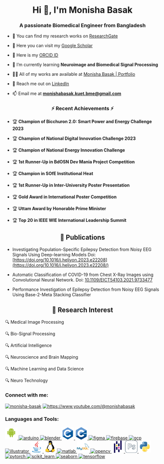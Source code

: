 <h1 align="center">Hi 👋, I'm Monisha Basak</h1>
<h3 align="center">A passionate Biomedical Engineer from Bangladesh</h3>

- 🤝 You can find my research works on [ResearchGate](https://www.researchgate.net/profile/Monisha-Basak)

- 🤝 Here you can visit my [Google Scholar](https://scholar.google.com/citations?view_op=list_works&hl=en&user=he88l1YAAAAJ)

- 🤝 Here is my [ORCID ID](https://orcid.org/my-orcid?orcid=0000-0002-8132-3965)

- 🧠 I’m currently learning **Neuroimage and Biomedical Signal Processing**

- 👨‍🔬 All of my works are available at [Monisha Basak | Portfolio](https://sites.google.com/view/monisha-basak/home/)

- 💬 Reach me out on [LinkedIn](https://www.linkedin.com/in/monisha-basak/)
  
- 📫 Email me at **monishabasak.kuet.bme@gmail.com**

  
<h3 align="center"> ⚡ Recent Achievements ⚡ </h3>

- 🏆 **Champion of Bicchuron 2.0: Smart Power and Energy Challenge 2023**
  
- 🏆 **Champion of National Digital Innovation Challenge 2023**

- 🏆 **Champion of National Energy Innovation Challenge**

- 🏆 **1st Runner-Up in BdOSN Dev Mania Project Competition**

- 🏆 **Champion in SOfE Institutional Heat**

- 🏆 **1st Runner-Up in Inter-University Poster Presentation**

- 🏆 **Gold Award in International Poster Competition**

- 🏆 **Uttam Award by Honorable Prime Minister**

- 🏆 **Top 20 in IEEE WIE International Leadership Summit**


<h2 align="center"> 📃 Publications </h2>

- Investigating Population-Specific Epilepsy Detection from Noisy EEG Signals Using Deep-learning Models 
  Doi: [https://doi.org/10.1016/j.heliyon.2023.e22208](https://doi.org/10.1016/j.heliyon.2023.e22208/)

- Automatic Classification of COVID-19 from Chest X-Ray Images using Convolutional Neural Network.
  Doi: [10.1109/EICT54103.2021.9733477](https://ieeexplore.ieee.org/document/9733477/)

- Performance Investigation of Epilepsy Detection from Noisy EEG Signals Using Base-2-Meta Stacking Classifier

<h2 align="center"> 🔬 Research Interest </h2>

🔍 Medical Image Processing

🔍 Bio-Signal Processing

🔍 Artificial Intelligence

🔍 Neuroscience and Brain Mapping

🔍 Machine Learning and Data Science

🔍 Neuro Technology



<h3 align="left">Connect with me:</h3>
<p align="left">
<a href="https://linkedin.com/in/monisha-basak" target="blank"><img align="center" src="https://raw.githubusercontent.com/rahuldkjain/github-profile-readme-generator/master/src/images/icons/Social/linked-in-alt.svg" alt="monisha-basak" height="30" width="40" /></a>
<a href="https://www.youtube.com/c/https://www.youtube.com/@monishabasak" target="blank"><img align="center" src="https://raw.githubusercontent.com/rahuldkjain/github-profile-readme-generator/master/src/images/icons/Social/youtube.svg" alt="https://www.youtube.com/@monishabasak" height="30" width="40" /></a>
</p>

<h3 align="left">Languages and Tools:</h3>
<p align="left"> <a href="https://developer.android.com" target="_blank" rel="noreferrer"> <img src="https://raw.githubusercontent.com/devicons/devicon/master/icons/android/android-original-wordmark.svg" alt="android" width="40" height="40"/> </a> <a href="https://www.arduino.cc/" target="_blank" rel="noreferrer"> <img src="https://cdn.worldvectorlogo.com/logos/arduino-1.svg" alt="arduino" width="40" height="40"/> </a> <a href="https://www.blender.org/" target="_blank" rel="noreferrer"> <img src="https://download.blender.org/branding/community/blender_community_badge_white.svg" alt="blender" width="40" height="40"/> </a> <a href="https://www.cprogramming.com/" target="_blank" rel="noreferrer"> <img src="https://raw.githubusercontent.com/devicons/devicon/master/icons/c/c-original.svg" alt="c" width="40" height="40"/> </a> <a href="https://www.w3schools.com/cpp/" target="_blank" rel="noreferrer"> <img src="https://raw.githubusercontent.com/devicons/devicon/master/icons/cplusplus/cplusplus-original.svg" alt="cplusplus" width="40" height="40"/> </a> <a href="https://www.figma.com/" target="_blank" rel="noreferrer"> <img src="https://www.vectorlogo.zone/logos/figma/figma-icon.svg" alt="figma" width="40" height="40"/> </a> <a href="https://firebase.google.com/" target="_blank" rel="noreferrer"> <img src="https://www.vectorlogo.zone/logos/firebase/firebase-icon.svg" alt="firebase" width="40" height="40"/> </a> <a href="https://cloud.google.com" target="_blank" rel="noreferrer"> <img src="https://www.vectorlogo.zone/logos/google_cloud/google_cloud-icon.svg" alt="gcp" width="40" height="40"/> </a> <a href="https://www.adobe.com/in/products/illustrator.html" target="_blank" rel="noreferrer"> <img src="https://www.vectorlogo.zone/logos/adobe_illustrator/adobe_illustrator-icon.svg" alt="illustrator" width="40" height="40"/> </a> <a href="https://www.java.com" target="_blank" rel="noreferrer"> <img src="https://raw.githubusercontent.com/devicons/devicon/master/icons/java/java-original.svg" alt="java" width="40" height="40"/> </a> <a href="https://www.linux.org/" target="_blank" rel="noreferrer"> <img src="https://raw.githubusercontent.com/devicons/devicon/master/icons/linux/linux-original.svg" alt="linux" width="40" height="40"/> </a> <a href="https://www.mathworks.com/" target="_blank" rel="noreferrer"> <img src="https://upload.wikimedia.org/wikipedia/commons/2/21/Matlab_Logo.png" alt="matlab" width="40" height="40"/> </a> <a href="https://www.mysql.com/" target="_blank" rel="noreferrer"> <img src="https://raw.githubusercontent.com/devicons/devicon/master/icons/mysql/mysql-original-wordmark.svg" alt="mysql" width="40" height="40"/> </a> <a href="https://opencv.org/" target="_blank" rel="noreferrer"> <img src="https://www.vectorlogo.zone/logos/opencv/opencv-icon.svg" alt="opencv" width="40" height="40"/> </a> <a href="https://pandas.pydata.org/" target="_blank" rel="noreferrer"> <img src="https://raw.githubusercontent.com/devicons/devicon/2ae2a900d2f041da66e950e4d48052658d850630/icons/pandas/pandas-original.svg" alt="pandas" width="40" height="40"/> </a> <a href="https://www.photoshop.com/en" target="_blank" rel="noreferrer"> <img src="https://raw.githubusercontent.com/devicons/devicon/master/icons/photoshop/photoshop-line.svg" alt="photoshop" width="40" height="40"/> </a> <a href="https://www.python.org" target="_blank" rel="noreferrer"> <img src="https://raw.githubusercontent.com/devicons/devicon/master/icons/python/python-original.svg" alt="python" width="40" height="40"/> </a> <a href="https://pytorch.org/" target="_blank" rel="noreferrer"> <img src="https://www.vectorlogo.zone/logos/pytorch/pytorch-icon.svg" alt="pytorch" width="40" height="40"/> </a> <a href="https://scikit-learn.org/" target="_blank" rel="noreferrer"> <img src="https://upload.wikimedia.org/wikipedia/commons/0/05/Scikit_learn_logo_small.svg" alt="scikit_learn" width="40" height="40"/> </a> <a href="https://seaborn.pydata.org/" target="_blank" rel="noreferrer"> <img src="https://seaborn.pydata.org/_images/logo-mark-lightbg.svg" alt="seaborn" width="40" height="40"/> </a> <a href="https://www.tensorflow.org" target="_blank" rel="noreferrer"> <img src="https://www.vectorlogo.zone/logos/tensorflow/tensorflow-icon.svg" alt="tensorflow" width="40" height="40"/> </a> </p>
